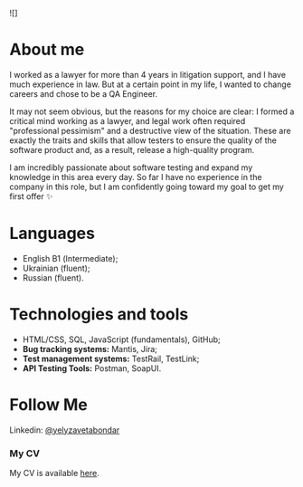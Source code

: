 ![]

# About me

I worked as a lawyer for more than 4 years in litigation support, and I have much experience in law. But at a certain point in my life, I wanted to change careers and chose to be a QA Engineer.

It may not seem obvious, but the reasons for my choice are clear: I formed a critical mind working as a lawyer, and legal work often required "professional pessimism" and a destructive view of the situation. These are exactly the traits and skills that allow testers to ensure the quality of the software product and, as a result, release a high-quality program.

I am incredibly passionate about software testing and expand my knowledge in this area every day. So far I have no experience in the company in this role, but I am confidently going toward my goal to get my first offer ✨

# Languages

- English В1 (Intermediate);
- Ukrainian (fluent);
- Russian (fluent).

# Technologies and tools

- HTML/CSS, SQL, JavaScript (fundamentals), GitHub;
- **Bug tracking systems:** Mantis, Jira;
- **Test management systems:** TestRail, TestLink;
- **API Testing Tools:** Postman, SoapUI.

# Follow Me

Linkedin:
[@yelyzavetabondar](https://www.linkedin.com/in/yelyzavetabondar/)

### My CV

My CV is available [here](https://elizaveta-bondar.github.io/My-CV/eng.html).
